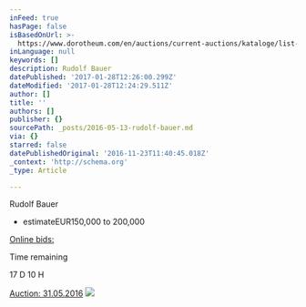 ```yaml
---
inFeed: true
hasPage: false
isBasedOnUrl: >-
  https://www.dorotheum.com/en/auctions/current-auctions/kataloge/list-lots/auktion/11844-modern-art.html?currentPage=1#lot-2048424
inLanguage: null
keywords: []
description: Rudolf Bauer
datePublished: '2017-01-28T12:26:00.299Z'
dateModified: '2017-01-28T12:24:29.511Z'
author: []
title: ''
authors: []
publisher: {}
sourcePath: _posts/2016-05-13-rudolf-bauer.md
via: {}
starred: false
datePublishedOriginal: '2016-11-23T11:40:45.018Z'
_context: 'http://schema.org'
_type: Article

---
```

Rudolf Bauer

* estimateEUR150,000 to 200,000

[Online bids:][0]

Time remaining

[][0]

17 D 10 H

[Auction: 31.05.2016][0]
![](https://www.dorotheum.com/38K160531_138_59086_1/Bild/Rudolf-Bauer.jpg)

[0]: https://www.dorotheum.com/en/auctions/current-auctions/kataloge/list-lots-detail/auktion/11844-modern-art/lotID/401/lot/2048424-rudolf-bauer.html?currentPage=1